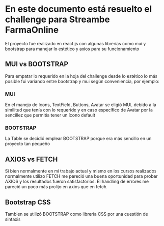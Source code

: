 # En este documento está resuelto el challenge para Streambe FarmaOnline

El proyecto fue realizado en react.js con algunas librerías como mui y bootstrap para manejar lo estético y axios para su funcionamiento

## MUI vs BOOTSTRAP

Para empatar lo requerido en la hoja del challenge desde lo estético lo más posible fui variando entre bootstrap y mui según conveniencia,
por ejemplo:

### MUI

En el manejo de Icons, TextField, Buttons, Avatar se eligió MUI, debido a la similitud que tenía con lo requerido y en caso específico de Avatar
por la sencillez que permitía tener un ícono default

### BOOTSTRAP

La Table se decidió emplear BOOTSTRAP porque era más sencillo en un proyecto tan pequeño

## AXIOS vs FETCH

Si bien normalmente en mi trabajo actual y mismo en los cursos realizados normalmente utilizo FETCH me pareció una buena oportunidad para probar AXIOS
y los resultados fueron satisfactorios. El handling de errores me pareció un poco más prolijo en axios que en fetch.

## Bootstrap CSS

Tambien se utilizó BOOTSTRAP como librería CSS por una cuestión de sintaxis
